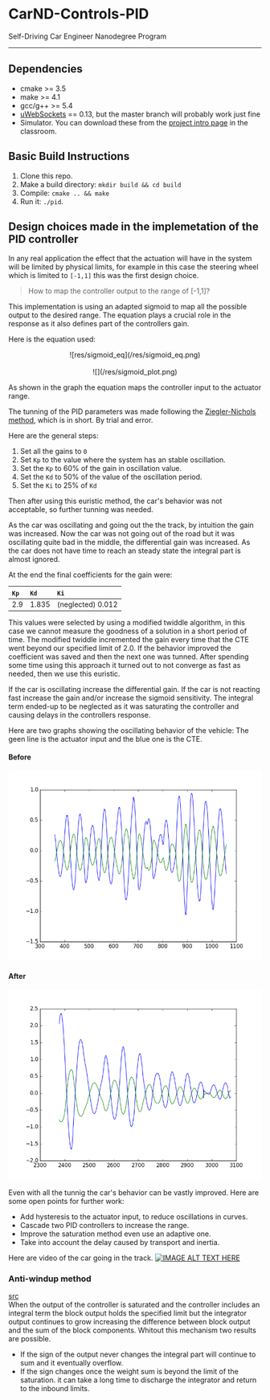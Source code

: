 # CarND-Controls-PID
Self-Driving Car Engineer Nanodegree Program

---

## Dependencies

* cmake >= 3.5
* make >= 4.1
* gcc/g++ >= 5.4
* [uWebSockets](https://github.com/uWebSockets/uWebSockets) == 0.13, but the master branch will probably work just fine
* Simulator. You can download these from the [project intro page](https://github.com/udacity/CarND-PID-Control-Project/releases) in the classroom.

## Basic Build Instructions

1. Clone this repo.
2. Make a build directory: `mkdir build && cd build`
3. Compile: `cmake .. && make`
4. Run it: `./pid`.

## Design choices made in the implemetation of the PID controller

In any real application the effect that the actuation will have in the system will be limited
by physical limits, for example in this case the steering wheel which is limited to `[-1,1]`
 this was the first design choice.
 > How to map the controller output to the range of [-1,1]?

This implementation is using an adapted sigmoid to map all the possible output to the desired
range. The equation plays a crucial role in the response as it also defines part of the controllers
gain.

Here is the equation used:<br>
<center>
![res/sigmoid_eq](/res/sigmoid_eq.png)
<br>
<br>
![](/res/sigmoid_plot.png)
</center>

As shown in the graph the equation maps the controller input to the actuator range.

The tunning of the PID parameters was made following the [Ziegler-Nichols method](https://en.wikipedia.org/wiki/Ziegler%E2%80%93Nichols_method), which is in short.
By trial and error.

Here are the general steps:
1. Set all the gains to `0`
2. Set `Kp` to the value where the system has an stable oscillation.
3. Set the `Kp` to 60% of the gain in oscillation value.
4. Set the `Kd` to 50% of the value of the oscillation period.
5. Set the `Ki` to 25% of `Kd`

Then after using this euristic method, the car's behavior was not acceptable, so
further tunning was needed.

As the car was oscillating and going out the the track, by intuition the gain was increased.
Now the car was not going out of the road but it was oscillating quite bad in the middle, the
differential gain was increased.
As the car does not have time to reach an steady state the integral part is almost ignored.

At the end the final coefficients for the gain were:

| `Kp` | `Kd`     | `Ki`     |
| :------------- | :------------- | :------------- |
|2.9       | 1.835       | (neglected)  0.012     |

This values were selected by using a modified twiddle algorithm, in this case
we cannot measure the goodness of a solution in a short period of time. The modified
twiddle incremented the gain every time that the CTE went beyond our specified limit of
2.0.
If the behavior improved the coefficient was saved and then the next one was tunned.
After spending some time using this approach it turned out to not converge as fast
as needed, then we use this euristic.

If the car is oscillating increase the differential gain.
If the car is not reacting fast increase the gain and/or increase the sigmoid sensitivity.
The integral term ended-up to be neglected as it was saturating the controller and
causing delays in the controllers response.

Here are two graphs showing the oscillating behavior of the vehicle:
The geen line is the actuator input and the blue one is the CTE.

#### Before
![](./res/low_dd_835.png)
#### After
![](./res/low_dd_1_835.png)

Even with all the tunnig the car's behavior can be vastly improved.
Here are some open points for further work:
* Add hysteresis to the actuator input, to reduce oscillations in curves.
* Cascade two PID controllers to increase the range.
* Improve the saturation method even use an adaptive one.
* Take into account the delay caused by transport and inertia.

Here are video of the car going in the track.
[![IMAGE ALT TEXT HERE](https://img.youtube.com/vi/Qr_8LVVQnl0/0.jpg)](https://www.youtube.com/watch?v=Qr_8LVVQnl0)



### Anti-windup method
[src](https://www.mathworks.com/help/simulink/slref/pidcontroller.html#br58hc1-1)<br>
When the output of the controller is saturated and the controller includes
an integral term the block output holds the specified limit but the integrator
output continues to grow increasing the difference between block output
and the sum of the block components. Whitout this mechanism two results are
possible.

* If the sign of the output never changes the integral part will continue to sum
 and it eventually overflow.
* If the sign changes  once the weight sum is beyond the limit of the saturation. it can
take a long time to discharge the integrator and return to the inbound limits.
